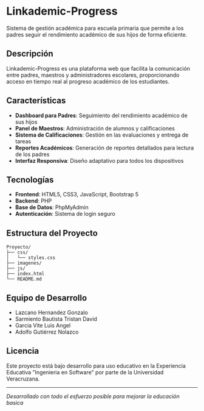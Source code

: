 ﻿# Linkademic-Progress

Sistema de gestión académica para escuela primaria que permite a los padres seguir el rendimiento académico de sus hijos de forma eficiente.

## Descripción

Linkademic-Progress es una plataforma web que facilita la comunicación entre padres, maestros y administradores escolares, proporcionando acceso en tiempo real al progreso académico de los estudiantes.

## Características

- **Dashboard para Padres**: Seguimiento del rendimiento académico de sus hijos
- **Panel de Maestros**: Administración de alumnos y calificaciones
- **Sistema de Calificaciones**: Gestión en las evaluaciones y entrega de tareas
- **Reportes Académicos**: Generación de reportes detallados para lectura de los padres
- **Interfaz Responsiva**: Diseño adaptativo para todos los dispositivos

## Tecnologías

- **Frontend**: HTML5, CSS3, JavaScript, Bootstrap 5
- **Backend**: PHP
- **Base de Datos**: PhpMyAdmin
- **Autenticación**: Sistema de login seguro

## Estructura del Proyecto

```
Proyecto/
├── css/
│   └── styles.css
├── imagenes/
├── js/
├── index.html
└── README.md
```

## Equipo de Desarrollo
- Lazcano Hernandez Gonzalo
- Sarmiento Bautista Tristan David
- Garcia Vite Luis Angel
- Adolfo Gutiérrez Nolazco

## Licencia

Este proyecto está bajo desarrollo para uso educativo en la Experiencia Educativa "Ingenieria en Software" por parte de la Universidad Veracruzana.

---

*Desarrollado con todo el esfuerzo posible para mejorar la educación basica*
